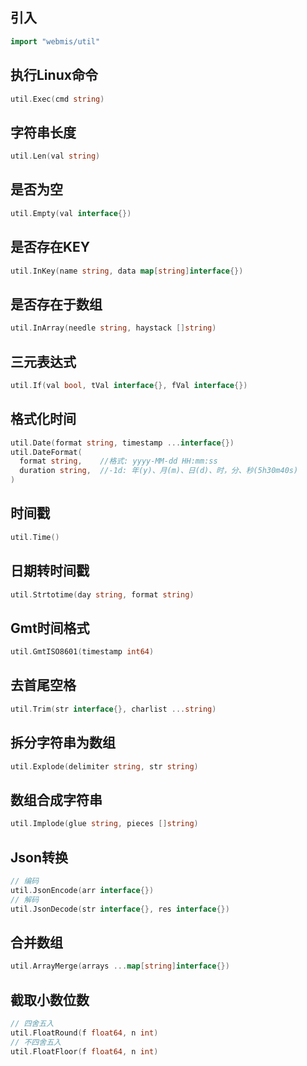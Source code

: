 ## 引入
```go
import "webmis/util"
```

## 执行Linux命令
```go
util.Exec(cmd string)
```

## 字符串长度
```go
util.Len(val string)
```

## 是否为空
```go
util.Empty(val interface{})
```

## 是否存在KEY
```go
util.InKey(name string, data map[string]interface{})
```

## 是否存在于数组
```go
util.InArray(needle string, haystack []string)
```

## 三元表达式
```go
util.If(val bool, tVal interface{}, fVal interface{})
```

## 格式化时间
```go
util.Date(format string, timestamp ...interface{})
util.DateFormat(
  format string,    //格式: yyyy-MM-dd HH:mm:ss
  duration string,  //-1d: 年(y)、月(m)、日(d)、时，分、秒(5h30m40s)
)
```

## 时间戳
```go
util.Time()
```

## 日期转时间戳
```go
util.Strtotime(day string, format string)
```

## Gmt时间格式
```go
util.GmtISO8601(timestamp int64)
```

## 去首尾空格
```go
util.Trim(str interface{}, charlist ...string)
```

## 拆分字符串为数组
```go
util.Explode(delimiter string, str string)
```

## 数组合成字符串
```go
util.Implode(glue string, pieces []string)
```

## Json转换
```go
// 编码
util.JsonEncode(arr interface{})
// 解码
util.JsonDecode(str interface{}, res interface{})
```

## 合并数组
```go
util.ArrayMerge(arrays ...map[string]interface{})
```

## 截取小数位数
```go
// 四舍五入
util.FloatRound(f float64, n int)
// 不四舍五入
util.FloatFloor(f float64, n int)
```